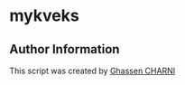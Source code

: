 # mykveks

## Author Information

This script  was created by [Ghassen CHARNI](https://github.com/ghassencherni/)
